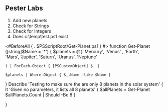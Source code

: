 ## Pester Labs

1) Add new planets
2) Check for Strings
3) Check for Integers
4) Does c:\temp\test.ps1 exist



<#BeforeAll { 
    . $PSScriptRoot/Get-Planet.ps1
}
#>
function Get-Planet ([string]$Name = '*') {
    $planets = @(
        'Mercury',
        'Venus' , 
        'Earth',  
        'Mars',
        'Jupiter',
        'Saturn',
        'Uranus',
        'Neptune'

    ) | ForEach-Object { [PSCustomObject] $_ }

    $planets | Where-Object { $_.Name -like $Name }
}
Describe 'Testing to make sure the are only 8 planets in the solar system' {
    It 'Given no parameters, it lists all 8 planets' {
        $allPlanets = Get-Planet
        $allPlanets.Count | Should -Be 8
    }

}
